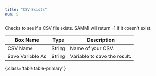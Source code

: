 ```yaml
---
title: "CSV Exists"
num: 5
---
```


Checks to see if a CSV file exists. SAMMI will return -1 if it doesn't exist.

| Box Name | Type | Description |
|-------|--------|--------|
|CSV Name|String|Name of your CSV.
|Save Variable As|String|Variable to save the result.
{:class='table table-primary' }









